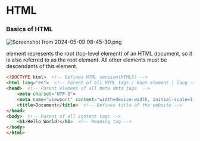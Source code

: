 # HTML

### Basics of HTML

![Screenshot from 2024-05-09 08-45-30.png](HTML%201534c5cef83941e68489d636153b100b/Screenshot_from_2024-05-09_08-45-30.png)

element represents the root (top-level element) of an HTML document, so it is also referred to as the root element. All other elements must be descendants of this element.

```html
<!DOCTYPE html>  <!-- Defines HTML version(HTML5) -->
<html lang="en">  <!-- Parent of all HTML tags / Root element | lang -> used for defining language of HTML file -->
<head>  <!-- Parent element of all meta deta tags  -->
    <meta charset="UTF-8">
    <meta name="viewport" content="width=device-width, initial-scale=1.0">
    <title>Document</title>  <!-- Defines title of the website -->
</head>
<body>  <!-- Parent of all content tags -->
    <h1>Hello World!</h1>  <!-- Heading tag -->
</body>
</html>
```